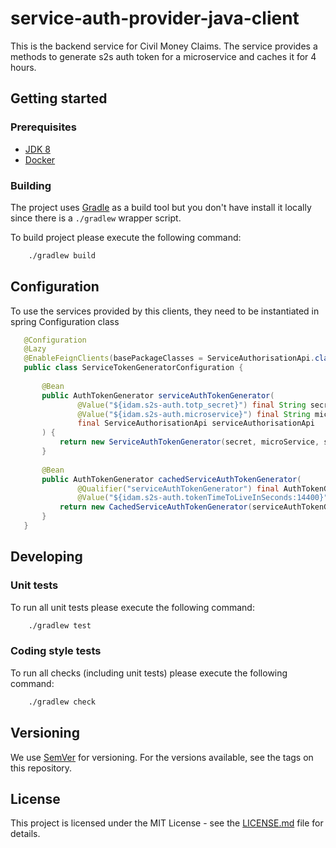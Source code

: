 # service-auth-provider-java-client

This is the backend service for Civil Money Claims.
The service provides a methods to generate s2s auth token for a microservice and caches it for 4 hours.


## Getting started

### Prerequisites

- [JDK 8](https://www.oracle.com/java)
- [Docker](https://www.docker.com)

### Building

The project uses [Gradle](https://gradle.org) as a build tool but you don't have install it locally since there is a
`./gradlew` wrapper script.  

To build project please execute the following command:

```bash
    ./gradlew build
```
## Configuration

To use the services provided by this clients, they need to be instantiated in spring Configuration class
```java
   @Configuration
   @Lazy
   @EnableFeignClients(basePackageClasses = ServiceAuthorisationApi.class)
   public class ServiceTokenGeneratorConfiguration {
   
       @Bean
       public AuthTokenGenerator serviceAuthTokenGenerator(
               @Value("${idam.s2s-auth.totp_secret}") final String secret,
               @Value("${idam.s2s-auth.microservice}") final String microService,
               final ServiceAuthorisationApi serviceAuthorisationApi
       ) {
           return new ServiceAuthTokenGenerator(secret, microService, serviceAuthorisationApi);
       }
   
       @Bean
       public AuthTokenGenerator cachedServiceAuthTokenGenerator(
               @Qualifier("serviceAuthTokenGenerator") final AuthTokenGenerator serviceAuthTokenGenerator,
               @Value("${idam.s2s-auth.tokenTimeToLiveInSeconds:14400}") final int ttl) {
           return new CachedServiceAuthTokenGenerator(serviceAuthTokenGenerator, ttl);
       }
   }
``` 

## Developing

### Unit tests

To run all unit tests please execute the following command:

```bash
    ./gradlew test
```

### Coding style tests

To run all checks (including unit tests) please execute the following command:

```bash
    ./gradlew check
```

## Versioning

We use [SemVer](http://semver.org/) for versioning.
For the versions available, see the tags on this repository.

## License

This project is licensed under the MIT License - see the [LICENSE.md](LICENSE.md) file for details.
